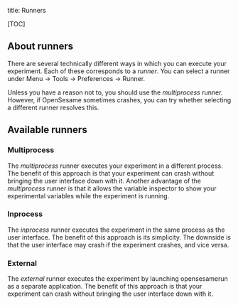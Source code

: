 title: Runners


[TOC]


## About runners

There are several technically different ways in which you can execute your experiment. Each of these corresponds to a *runner*. You can select a runner under Menu → Tools → Preferences → Runner.

Unless you have a reason not to, you should use the *multiprocess* runner. However, if OpenSesame sometimes crashes, you can try whether selecting a different runner resolves this.


## Available runners

### Multiprocess

The *multiprocess* runner executes your experiment in a different process. The benefit of this approach is that your experiment can crash without bringing the user interface down with it. Another advantage of the *multiprocess* runner is that it allows the variable inspector to show your experimental variables while the experiment is running.

### Inprocess

The *inprocess* runner executes the experiment in the same process as the user interface. The benefit of this approach is its simplicity. The downside is that the user interface may crash if the experiment crashes, and vice versa.

### External

The *external* runner executes the experiment by launching opensesamerun as a separate application. The benefit of this approach is that your experiment can crash without bringing the user interface down with it.
